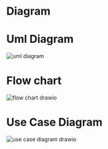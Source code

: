 # Diagram

# Uml Diagram
![uml diagram](https://user-images.githubusercontent.com/59719836/154640061-3ebad0ba-d4da-4843-a621-df9be31dfc58.png)

# Flow chart
![flow chart drawio](https://user-images.githubusercontent.com/59719836/154640310-e38f24e5-96df-4f30-85f8-7a9c64b81bf5.png)

# Use Case Diagram
![use case diagram drawio](https://user-images.githubusercontent.com/59719836/154640685-1e019b59-ae90-472e-9f8b-f5ba1631b197.png)
